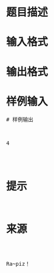

# 题目描述



# 输入格式



# 输出格式



# 样例输入


<pre>
# 样例输出


<pre>4</pre>

# 提示



# 来源


<p>
Ra~piz！
</p>
